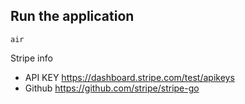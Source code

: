 ## Run the application

```air ```

Stripe info

- API KEY
https://dashboard.stripe.com/test/apikeys
- Github
https://github.com/stripe/stripe-go

